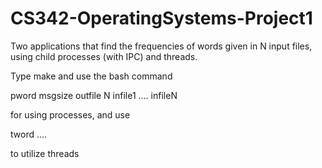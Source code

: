 # CS342-OperatingSystems-Project1


Two applications that find the frequencies of words given in N input files, using child processes (with IPC) and threads.

Type make and use the bash command

pword msgsize outfile N infile1 .... infileN
  
for using processes, and use
  
tword <outfile> <N> <infile1> .... <infileN>
  
to utilize threads


